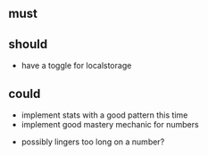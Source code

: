 ## must

## should

* have a toggle for localstorage

## could

* implement stats with a good pattern this time
* implement good mastery mechanic for numbers
- possibly lingers too long on a number?